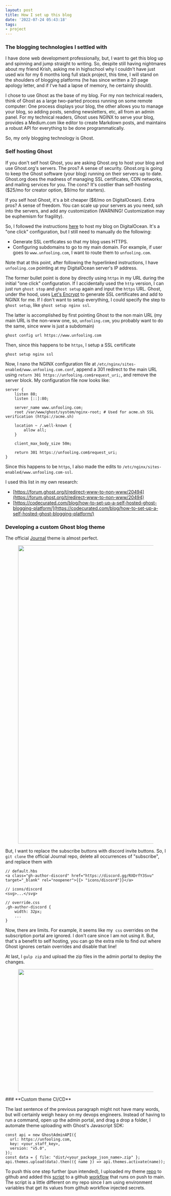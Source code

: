 ```yaml
---
layout: post
title: How I set up this blog
date: '2022-07-24 05:43:18'
tags:
- project
---
```


### The blogging technologies I settled with 

I have done web development professionally, but, I want to get this blog up and spinning and jump straight to writing. So, despite still having nightmares about my friend Krish, asking me in highschool why I couldn't have just used wix for my 6 months long full stack project, this time, I will stand on the shoulders of blogging platforms (he has since written a 20 page apology letter, and if I've had a lapse of memory, he certainly should).

I chose to use Ghost as the base of my blog. For my non technical readers, think of Ghost as a large two-parted process running on some remote computer: One process displays your blog, the other allows you to manage your blog, so adding posts, sending newsletters, etc, all from an admin panel. For my technical readers, Ghost uses NGINX to serve your blog, provides a Medium.com like editor to create Markdown posts, and maintains a robust API for everything to be done programmatically. &nbsp;

So, my only blogging technology is Ghost.

### Self hosting Ghost 

If you don't self host Ghost, you are asking Ghost.org to host your blog and use Ghost.org's servers. The pros? A sense of security. Ghost.org is going to keep the Ghost software (your blog) running on their servers up to date. Ghost.org does the madness of managing SSL certificates, CDN networks, and mailing services for you. The cons? It's costlier than self-hosting ($25/mo for creator option, $9/mo for starters).

If you self host Ghost, it's a bit cheaper ($6/mo on DigitalOcean). Extra pros? A sense of freedom. You can scale up your servers as you need, ssh into the servers, and add any customization (WARNING! Customization may be euphemism for fragility).

So, I followed the instructions [here](https://ghost.org/docs/install/digitalocean/) to host my blog on DigitalOcean. It's a "one click" configuration, but I still need to manually do the following:

- Generate SSL certficates so that my blog uses HTTPS.
- Configuring subdomains to go to my main domain. For example, if user goes to `www.unfooling.com`, I want to route them to `unfooling.com`.

Note that at this point, after following the hyperlinked instructions, I have `unfooling.com` pointing at my DigitalOcean server's IP address.

The former bullet point is done by directly using `https` in my URL during the initial "one click" configuration. If I accidentally used the `http` version, I can just run `ghost stop` and `ghost setup` again and input the `https` URL. Ghost, under the hood, uses [Let's Encrypt](https://letsencrypt.org/) to generate SSL certificates and add to NGINX for me. If I don't want to setup everything, I could specify the step to `ghost setup`, like `ghost setup nginx ssl`.

The latter is accomplished by first pointing Ghost to the non main URL (my main URL is the non-www one, so, `unfooling.com`, you probably want to do the same, since www is just a subdomain)

`ghost config url https://www.unfooling.com`

Then, since this happens to be `https`, I setup a SSL certificate

`ghost setup nginx ssl`

Now, I nano the NGINX configuration file at `/etc/nginx/sites-enabled/www.unfooling.com.conf`, append a 301 redirect to the main URL using `return 301 https://unfooling.com$request_uri;`, and remove the server block. My configuration file now looks like:

    server {
        listen 80;
        listen [::]:80;
        
        server_name www.unfooling.com;
        root /var/www/ghost/system/nginx-root; # Used for acme.sh SSL verification (https://acme.sh)
    
        location ~ /.well-known {
            allow all;
        }
    
        client_max_body_size 50m;
    
        return 301 https://unfooling.com$request_uri;
    }

Since this happens to be `https`, I also made the edits to `/etc/nginx/sites-enabled/www.unfooling.com-ssl`.

I used this list in my own research:

- [https://forum.ghost.org/t/redirect-www-to-non-www/20494](https://forum.ghost.org/t/redirect-www-to-non-www/20494)
- [https://codecurated.com/blog/how-to-set-up-a-self-hosted-ghost-blogging-platform/](https://codecurated.com/blog/how-to-set-up-a-self-hosted-ghost-blogging-platform/)

### **Developing a custom Ghost blog theme**

The official [Journal](https://github.com/TryGhost/Journal) theme is almost perfect.

<figure class="kg-card kg-image-card"><img src=" __GHOST_URL__ /content/images/2022/07/image.png" class="kg-image" alt loading="lazy" width="1000" height="930" srcset=" __GHOST_URL__ /content/images/size/w600/2022/07/image.png 600w, __GHOST_URL__ /content/images/2022/07/image.png 1000w" sizes="(min-width: 720px) 720px"></figure>

But, I want to replace the subscribe buttons with discord invite buttons. So, I `git clone` the official Journal repo, delete all occurrences of "subscribe", and replace them with

    // default.hbs
    <a class="gh-author-discord" href="https://discord.gg/RXDrfY3Svu" target="_blank" rel="noopener">{{> "icons/discord"}}</a>
    
    // icons/discord
    <svg>...</svg>
    
    // override.css
    .gh-author-discord { 
    	width: 32px; 
        ...
    }

Now, there are limits. For example, it seems like my &nbsp;`css` overrides on the subscription portal are ignored. I don't care since I am not using it. But, that's a benefit to self hosting, you can go the extra mile to find out where Ghost ignores certain overrides and disable that line!

At last, I `gulp zip` and upload the zip files in the admin portal to deploy the changes.

<figure class="kg-card kg-image-card"><img src=" __GHOST_URL__ /content/images/2022/07/image-9.png" class="kg-image" alt loading="lazy" width="1097" height="383" srcset=" __GHOST_URL__ /content/images/size/w600/2022/07/image-9.png 600w, __GHOST_URL__ /content/images/size/w1000/2022/07/image-9.png 1000w, __GHOST_URL__ /content/images/2022/07/image-9.png 1097w" sizes="(min-width: 720px) 720px"></figure>
### **Custom theme CI/CD**

The last sentence of the previous paragraph might not have many words, but will certainly weigh heavy on my devops engineers. Instead of having to run a command, open up the admin portal, and drag a drop a folder, I automate theme uploading with Ghost's Javascript SDK:

    const api = new GhostAdminAPI({
      url: https://unfooling.com,
      key: <your_staff_key>,
      version: "v5.0",
    });
    const data = { file: "dist/<your_package_json_name>.zip" };
    api.themes.upload(data).then(({ name }) => api.themes.activate(name));

To push this one step further (pun intended), I uploaded my theme [repo](https://github.com/BlastWind/unfooling-blog-theme) to github and added this [script](https://github.com/BlastWind/unfooling-blog-theme/blob/main/scripts/upload-and-activate-theme.mjs) to a github [workflow](https://github.com/BlastWind/unfooling-blog-theme/blob/main/.github/workflows/build-and-deploy-theme.yml) that runs on push to main. The script is a little different on my repo since I am using environment variables that get its values from github workflow injected secrets.


